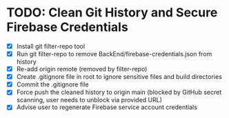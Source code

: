 # TODO: Clean Git History and Secure Firebase Credentials

- [x] Install git filter-repo tool
- [x] Run git filter-repo to remove BackEnd/firebase-credentials.json from history
- [x] Re-add origin remote (removed by filter-repo)
- [x] Create .gitignore file in root to ignore sensitive files and build directories
- [x] Commit the .gitignore file
- [x] Force push the cleaned history to origin main (blocked by GitHub secret scanning, user needs to unblock via provided URL)
- [x] Advise user to regenerate Firebase service account credentials
